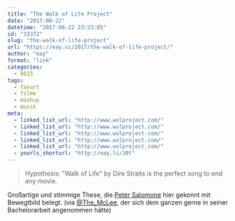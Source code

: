 ```yaml
---
title: "The Walk of Life Project"
date: "2017-08-22"
datetime: "2017-08-22 23:23:05"
id: "33372"
slug: "the-walk-of-life-project"
url: "https://eay.cc/2017/the-walk-of-life-project/"
author: "eay"
format: "link"
categories:
  - 0815
tags:
  - fanart
  - filme
  - mashup
  - musik
meta:
  - linked_list_url: "http://www.wolproject.com/"
  - linked_list_url: "http://www.wolproject.com/"
  - linked_list_url: "http://www.wolproject.com/"
  - linked_list_url: "http://www.wolproject.com/"
  - linked_list_url: "http://www.wolproject.com/"
  - yourls_shorturl: "http://eay.li/30t"
---
```


> Hypothesis: "Walk of Life" by Dire Straits is the perfect song to end any movie.

Großartige und stimmige These, die [Peter Salomone](https://twitter.com/pscottsalo) hier gekonnt mit Bewegtbild belegt. (via [@The\_McLee](https://twitter.com/The_McLee), der sich dem ganzen gerne in seiner Bachelorarbeit angenommen hätte)
